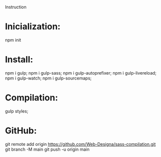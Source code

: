 Instruction

# Inicialization:
npm init

# Install:
npm i gulp;
npm i gulp-sass;
npm i gulp-autoprefixer;
npm i gulp-livereload;
npm i gulp-watch;
npm i gulp-sourcemaps;

# Compilation:
gulp styles;

# GitHub:
git remote add origin https://github.com/Web-Designa/sass-compilation.git
git branch -M main
git push -u origin main
